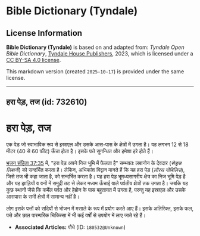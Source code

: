 # Bible Dictionary (Tyndale)

## License Information

**Bible Dictionary (Tyndale)** is based on and adapted from: _Tyndale Open Bible Dictionary_, [Tyndale House Publishers](https://tyndaleopenresources.com/), 2023, which is licensed under a [CC BY-SA 4.0 license](https://creativecommons.org/licenses/by-sa/4.0/legalcode.en).

This markdown version (created `2025-10-17`) is provided under the same license.



--------------------------------

## हरा पेड़, तज (id: 732610)

हरा पेड़, तज
============

एक पेड़ जो स्वाभाविक रूप से इस्राएल और उसके आस\-पास के क्षेत्रों में उगता है। यह लगभग 12 से 18 मीटर (40 से 60 फीट) ऊँचा होता है। इसके पत्ते सुगन्धित और हमेशा हरे होते हैं।

[भजन संहिता 37:35](https://ref.ly/Ps37:35) में, "हरा पेड़ अपने निज भूमि में फैलता है" सम्भवतः लबानोन के देवदार (*सेड्रस लिबानी*) को सन्दर्भित करता है। लेकिन, अधिकांश विद्वान मानते हैं कि यह हरा पेड़ (*लौरस नोबिलिस*), जिसे तज भी कहा जाता है, को सन्दर्भित करता है। यह हरा पेड़ भूमध्यसागरीय क्षेत्र का निज भूमि पेड़ है और यह झाड़ियों व वनों में समुद्री तट से लेकर मध्यम ऊँचाई वाले पर्वतीय क्षेत्रों तक उगता है। जबकि यह कुछ स्थानों जैसे कि कर्मेल पर्वत और हेब्रोन के पास बहुतायत में उगता है, परन्तु यह इस्राएल और उसके आसपास के सभी क्षेत्रों में सामान्य नहीं है।

लोग इसके पत्तों को सदियों से भोजन में मसाले के रूप में प्रयोग करते आए हैं। इसके अतिरिक्त, इसके फल, पत्ते और छाल पारम्परिक चिकित्सा में भी कई वर्षों से उपयोग में लाए जाते रहे हैं।

* **Associated Articles:** पौधे (ID: `180532@Unknown`)


